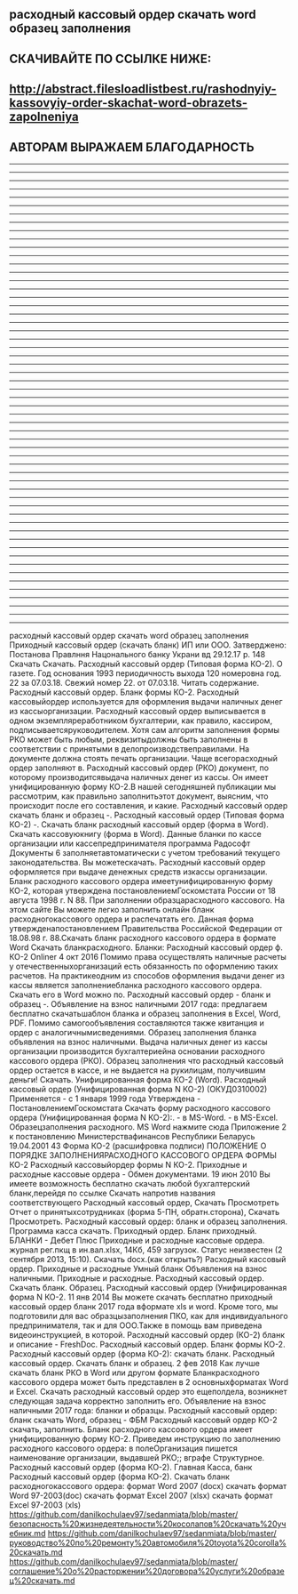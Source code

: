 расходный кассовый ордер скачать word образец заполнения
--------------------------------------------------
СКАЧИВАЙТЕ ПО ССЫЛКЕ НИЖЕ:
--------------------------------------------------
http://abstract.filesloadlistbest.ru/rashodnyiy-kassovyiy-order-skachat-word-obrazets-zapolneniya
--------------------------------------------------
АВТОРАМ ВЫРАЖАЕМ БЛАГОДАРНОСТЬ
--------------------------------------------------
--------------------------------------------------
--------------------------------------------------
--------------------------------------------------
--------------------------------------------------
--------------------------------------------------
--------------------------------------------------
--------------------------------------------------
--------------------------------------------------
--------------------------------------------------
--------------------------------------------------
--------------------------------------------------
--------------------------------------------------
--------------------------------------------------
--------------------------------------------------
--------------------------------------------------
--------------------------------------------------
--------------------------------------------------
--------------------------------------------------
--------------------------------------------------
--------------------------------------------------
--------------------------------------------------
--------------------------------------------------
--------------------------------------------------
--------------------------------------------------
--------------------------------------------------
--------------------------------------------------
--------------------------------------------------
--------------------------------------------------
--------------------------------------------------
--------------------------------------------------
--------------------------------------------------
--------------------------------------------------
--------------------------------------------------
--------------------------------------------------
--------------------------------------------------
--------------------------------------------------
--------------------------------------------------
--------------------------------------------------
--------------------------------------------------
--------------------------------------------------
--------------------------------------------------
--------------------------------------------------
--------------------------------------------------
--------------------------------------------------
--------------------------------------------------
--------------------------------------------------
--------------------------------------------------
--------------------------------------------------
--------------------------------------------------
--------------------------------------------------
--------------------------------------------------
--------------------------------------------------
--------------------------------------------------
--------------------------------------------------
--------------------------------------------------
--------------------------------------------------
расходный кассовый ордер скачать word образец заполнения Приходный кассовый ордер (скачать бланк)  ИП или ООО. Затверджено: Постанова Правлння Нацонального банку Украни вд 29.12.17 р.  148  Скачать  Скачать. Расходный кассовый ордер (Типовая форма КО-2). О газете. Год основания 1993 периодичность выхода 120 номеровна год.  22 за 07.03.18. Свежий номер 22. от 07.03.18. Читать содержание. Расходный кассовый ордер. Бланк формы  КО-2. Расходный кассовыйордер используется для оформления выдачи наличных денег из кассыорганизации. Расходный кассовый ордер выписывается в одном экземпляреработником бухгалтерии, как правило, кассиром, подписываетсяруководителем. Хотя сам алгоритм заполнения формы РКО может быть любым, реквизитыдолжны быть заполнены в соответствии с принятыми в делопроизводствеправилами. На документе должна стоять печать организации. Чаще всегорасходный ордер заполняют в. Расходный кассовый ордер (РКО)  документ, по которому производитсявыдача наличных денег из кассы. Он имеет унифицированную форму КО-2.В нашей сегодняшней публикации мы рассмотрим, как правильно заполнитьэтот документ, выясним, что происходит после его составления, и какие. Расходный кассовый ордер  скачать бланк и образец  -. Расходный кассовый ордер (Типовая форма  КО-2) -. Скачать бланк расходный кассовый ордер (форма в Word). Скачать кассовуюкнигу (форма в Word). Данные бланки по кассе организации или кассепредпринимателя программа Радософт Документы 6 заполняетавтоматически с учетом требований текущего законодательства. Вы можетескачать. Расходный кассовый ордер оформляется при выдаче денежных средств изкассы организации. Бланк расходного кассового ордера имеетунифицированную форму КО-2, которая утверждена постановлениемГоскомстата России от 18 августа 1998 г. N 88. При заполнении образцарасходного кассового. На этом сайте Вы можете легко заполнить онлайн бланк расходногокассового ордера и распечатать его. Данная форма утвержденапостановлением Правительства Российской Федерации от 18.08.98 г.  88.Скачать бланк расходного кассового ордера в формате Word  Скачать бланкрасходного. Бланки: Расходный кассовый ордер ф.  КО-2 Onliner
4 окт 2016  Помимо права осуществлять наличные расчеты у отечественныхорганизаций есть обязанность по оформлению таких расчетов. На практикеодним из способов оформления выдачи денег из кассы является заполнениебланка расходного кассового ордера. Скачать его в Word можно по. Расходный кассовый ордер - бланк и образец -. Объявление на взнос наличными 2017 года: предлагаем бесплатно скачатьшаблон бланка и образец заполнения в Excel, Word, PDF.  Помимо самогообъявления составляются также квитанция и ордер с аналогичнымисведениями.  Образец заполнения бланка объявления на взнос наличными. Выдача наличных денег из кассы организации производится бухгалтериейна основании расходного кассового ордера (РКО).  Образец заполнения что расходный кассовый ордер остается в кассе, и не выдается на рукилицам, получившим деньги! Скачать. Унифицированная форма  КО-2 (Word). Расходный кассовый ордер (Унифицированная форма N КО-2) (ОКУД0310002) Применяется - с 1 января 1999 года Утверждена - ПостановлениемГоскомстата  Скачать форму расходного кассового ордера (Унифицированная форма N КО-2):. - в MS-Word. - в MS-Excel. Образецзаполнения расходного. MS Word нажмите сюда Приложение 2 к постановлению Министерствафинансов Республики Беларусь 19.04.2001  43 Форма  КО-2  (расшифровка подписи) ПОЛОЖЕНИЕ О ПОРЯДКЕ ЗАПОЛНЕНИЯРАСХОДНОГО КАССОВОГО ОРДЕРА ФОРМЫ  КО-2 Расходный кассовыйордер формы N КО-2. Приходные и расходные кассовые ордера - Обмен документами. 19 июн 2010  Вы имеете возможность бесплатно скачать любой бухгалтерский бланк,перейдя по ссылке Скачать напротив названия соответствующего Расходный кассовый ордер, Скачать  Просмотреть  Отчет о принятыхсотрудниках (форма  5-ПН, обратн.сторона), Скачать  Просмотреть. Расходный кассовый ордер: бланк и образец заполнения. Программа касса скачать. Приходный ордер. Бланк приходный. БЛАНКИ  - Дебет Плюс
Приходные и расходные кассовые ордера. журнал рег.пкщ в ин.вал.xlsx, 14Кб, 459 загрузок. Статус неизвестен (2 сентября 2013, 15:10). Скачать  docx.(как открыть?)  Расходный кассовый ордер. Приходные и расходные Умный бланк Объявления на взнос наличными. Приходные и расходные. Расходный кассовый ордер. Скачать бланк. Образец. Расходный кассовый ордер (Унифицированная форма N КО-2. 11 янв 2014  Вы можете скачать бесплатно приходный кассовый ордер бланк 2017 года вформате xls и word. Кроме того, мы подготовили для вас образцызаполнения ПКО, как для индивидуального предпринимателя, так и для ООО.Также в помощь вам приведена видеоинструкцией, в которой. Расходный кассовый ордер (КО-2)  бланк и описание - FreshDoc. Расходный кассовый ордер. Бланк формы  КО-2. Расходный кассовый ордер (форма КО-2): скачать бланк. Расходный кассовый ордер. Скачать бланк и образец. 2 фев 2018  Как лучше скачать бланк РКО  в Word или другом формате  Бланкрасходного кассового ордера может быть представлен в 2 основныхформатах  Word и Excel.  Скачать расходный кассовый ордер  это ещеполдела, возникнет следующая задача  корректно заполнить его. Объявление на взнос наличными 2017 года: бланки и образцы. Расходный кассовый ордер: бланк скачать Word, образец  - ФБМ
Расходный кассовый ордер КО-2 скачать, заполнить. Бланк расходного кассового ордера имеет унифицированную форму  КО-2. Приведем инструкцию по заполнению расходного кассового ордера: в полеОрганизация пишется наименование организации, выдавшей РКО;; вграфе Структурное. Расходный кассовый ордер (форма  КО-2). Главная  Касса, банк Расходный кассовый ордер (форма  КО-2). Скачать бланк расходногокассового ордера: формат Word 2007 (docx)  скачать формат Word 97-2003(doc)  скачать формат Excel 2007 (xlsx)  скачать формат Excel 97-2003 (xls)
https://github.com/danilkochulaev97/sedanmiata/blob/master/безопасность%20жизнедеятельности%20косолапов%20скачать%20учебник.md
https://github.com/danilkochulaev97/sedanmiata/blob/master/руководство%20по%20ремонту%20автомобиля%20toyota%20corolla%20скачать.md
https://github.com/danilkochulaev97/sedanmiata/blob/master/соглашение%20о%20расторжении%20договора%20услуги%20образец%20скачать.md